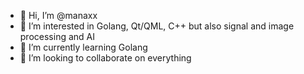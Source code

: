 - 👋 Hi, I’m @manaxx
- 👀 I’m interested in Golang, Qt/QML, C++ but also signal and image processing and AI
- 🌱 I’m currently learning Golang
- 💞️ I’m looking to collaborate on everything


<!---
manaxx/manaxx is a ✨ special ✨ repository because its `README.md` (this file) appears on your GitHub profile.
You can click the Preview link to take a look at your changes.
--->
